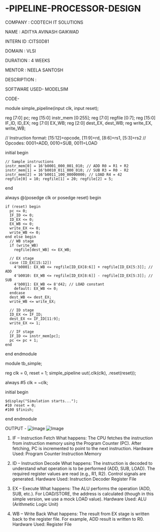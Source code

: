 # -PIPELINE-PROCESSOR-DESIGN

COMPANY : CODTECH IT SOLUTIONS

NAME : ADITYA AVINASH GAIKWAD

INTERN ID :CITS0D81

DOMAIN : VLSI

DURATION : 4 WEEKS

MENTOR : NEELA SANTOSH

DESCRIPTION :

SOFTWARE USED- MODELSIM

CODE-


module simple_pipeline(input clk, input reset);

  reg [7:0] pc;
  reg [15:0] instr_mem [0:255];
  reg [7:0] regfile [0:7];
  reg [15:0] IF_ID, ID_EX;
  reg [7:0] EX_WB;
  reg [2:0] dest_EX, dest_WB;
  reg write_EX, write_WB;

  // Instruction format: [15:12]=opcode, [11:9]=rd, [8:6]=rs1, [5:3]=rs2
  // Opcodes: 0001=ADD, 0010=SUB, 0011=LOAD

  
  initial begin
  
    // Sample instructions
    instr_mem[0] = 16'b0001_000_001_010; // ADD R0 = R1 + R2
    instr_mem[1] = 16'b0010_011_000_010; // SUB R3 = R0 - R2
    instr_mem[2] = 16'b0011_100_00000000; // LOAD R4 = 42
    regfile[0] = 10; regfile[1] = 20; regfile[2] = 5;
  end

  always @(posedge clk or posedge reset) begin
    
    if (reset) begin
      pc <= 0;
      IF_ID <= 0;
      ID_EX <= 0;
      EX_WB <= 0;
      write_EX <= 0;
      write_WB <= 0;
    end else begin
      // WB stage
      if (write_WB)
        regfile[dest_WB] <= EX_WB;

      // EX stage
      case (ID_EX[15:12])
        4'b0001: EX_WB <= regfile[ID_EX[8:6]] + regfile[ID_EX[5:3]]; // ADD
        4'b0010: EX_WB <= regfile[ID_EX[8:6]] - regfile[ID_EX[5:3]]; // SUB
        4'b0011: EX_WB <= 8'd42; // LOAD constant
        default: EX_WB <= 0;
      endcase
      dest_WB <= dest_EX;
      write_WB <= write_EX;

      // ID stage
      ID_EX <= IF_ID;
      dest_EX <= IF_ID[11:9];
      write_EX <= 1;

      // IF stage
      IF_ID <= instr_mem[pc];
      pc <= pc + 1;
    end
  end
endmodule

module tb_simple;

  reg clk = 0, reset = 1;
  simple_pipeline uut(.clk(clk), .reset(reset));

  always #5 clk = ~clk;

  initial begin
  
    $display("Simulation starts...");
    #10 reset = 0;
    #100 $finish;
  end
endmodule

OUTPUT - 
![Image](https://github.com/user-attachments/assets/b121c32d-3233-475b-ad40-6655ce359ad6)
![Image](https://github.com/user-attachments/assets/8a326a01-170f-4816-bca0-fbe42d881160)


1. IF – Instruction Fetch
What happens:
The CPU fetches the instruction from instruction memory using the Program Counter (PC).
After fetching, PC is incremented to point to the next instruction.
Hardware Used:
Program Counter
Instruction Memory

 2. ID – Instruction Decode
What happens:
The instruction is decoded to understand what operation is to be performed (ADD, SUB, LOAD).
The required register values are read (e.g., R1, R2).
Control signals are generated.
Hardware Used:
Instruction Decoder
Register File

 3. EX – Execute
What happens:
The ALU performs the operation (ADD, SUB, etc.).
For LOAD/STORE, the address is calculated (though in this simple version, we use a mock LOAD value).
Hardware Used:
ALU (Arithmetic Logic Unit)

4. WB – Write Back
What happens:
The result from EX stage is written back to the register file.
For example, ADD result is written to R0.
Hardware Used:
Register File
